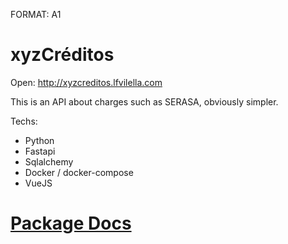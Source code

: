 FORMAT: A1

# xyzCréditos

Open: http://xyzcreditos.lfvilella.com

This is an API about charges such as SERASA, obviously simpler.

Techs:
- Python
- Fastapi
- Sqlalchemy
- Docker / docker-compose
- VueJS

# [Package Docs](./app)